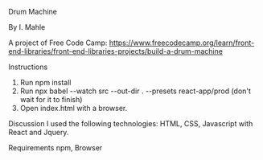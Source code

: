 Drum Machine

By I. Mahle

A project of Free Code Camp:
https://www.freecodecamp.org/learn/front-end-libraries/front-end-libraries-projects/build-a-drum-machine

Instructions

1. Run npm install
2. Run npx babel --watch src --out-dir . --presets react-app/prod (don't wait for it to finish)
3. Open index.html with a browser.

Discussion
I used the following technologies: HTML, CSS, Javascript with React and Jquery.

Requirements
npm, Browser

